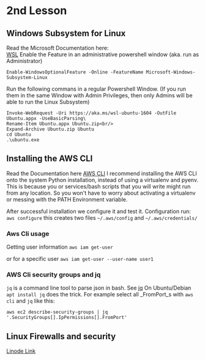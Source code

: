 # 2nd Lesson
## Windows Subsystem for Linux 
Read the Microsoft Documentation here:  
[WSL](https://docs.microsoft.com/en-us/windows/wsl/install-win10)
Enable the Feature in an administrative powershell window (aka. run as Administrator)
```
Enable-WindowsOptionalFeature -Online -FeatureName Microsoft-Windows-Subsystem-Linux  
```
Run the following commans in a regular Powershell Window. (If you run them in the same Window
with Admin Privileges, then only Admins will be able to run the Linux Subsystem)

```
Invoke-WebRequest -Uri https://aka.ms/wsl-ubuntu-1604 -OutFile Ubuntu.appx -UseBasicParsing\
Rename-Item Ubuntu.appx Ubuntu.zip<br/>
Expand-Archive Ubuntu.zip Ubuntu  
cd Ubuntu  
.\ubuntu.exe  
```



## Installing the AWS CLI
Read the Documentation here [AWS CLI](https://aws.amazon.com/cli/)
I recommend installing the AWS CLI onto the system Python installation, instead of using a 
virtualenv and pyenv. This is because you or services/bash scripts that you will write 
might run from any location. So you won't have to worry about activating a virtualenv or 
messing with the PATH Environment variable.

After successful installation we configure it and test it.
Configuration run: `aws configure` 
this creates two files  `~/.aws/config` and `~/.aws/credentials/`

### Aws Cli usage
Getting user information
`aws iam get-user`

or for a specific user
`aws iam get-user --user-name user1`

### AWS Cli security groups and jq
`jq` is a command line tool to parse json in bash. See [jq](https://stedolan.github.io/jq/)
On Ubuntu/Debian `apt install jq` does the trick.
For example select all _FromPort_s with `aws cli` and `jq` like this:
```
aws ec2 describe-security-groups | jq '.SecurityGroups[].IpPermissions[].FromPort'
```

## Linux Firewalls and security
[Linode Link](https://www.linode.com/docs/security/firewalls/configure-firewall-with-ufw/)

